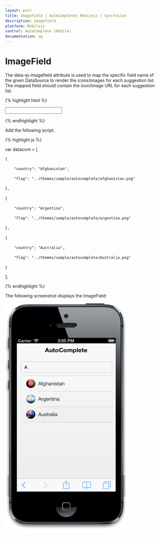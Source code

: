 ```yaml
---
layout: post
title: ImageField | AutoComplete| Mobilejs | Syncfusion
description: imagefield
platform: Mobilejs
control: AutoComplete (Mobile) 
documentation: ug
---
```


# ImageField

The data-ej-imagefield attribute is used to map the specific field name of the given DataSource to render the icons/images for each suggestion list. The mapped field should contain the icon/image URL for each suggestion list.

{% highlight html %}

<input id="autocomplete_sample" data-role="ejmautocomplete" data-ej-datasource="window.datacont" data-ej-fields-text="country" data-ej-imagefield="flag" />

{% endhighlight %}

Add the following script.

{% highlight js %}

var datacont = [

    {

        "country": "Afghanistan",

        "flag": "../themes/sample/autocomplete/afghanistan.png"

    },

    {

        "country": "Argentina",

        "flag": "../themes/sample/autocomplete/argentina.png"

    },

    {

        "country": "Australia",

        "flag": "../themes/sample/autocomplete/Australia.png"

    }
];

{% endhighlight %}

The following screenshot displays the ImageField:

![](Image-customization_images/Image-customization_img1.png)
